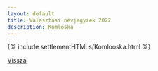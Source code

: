 ```yaml
---
layout: default
title: Választási névjegyzék 2022
description: Komlóska
---
```


{% include settlementHTMLs/Komlooska.html %}

[Vissza](./)